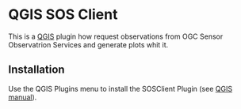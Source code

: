 QGIS SOS Client
===============

This is a [QGIS](http://www.qgis.org/) plugin how request observations from OGC Sensor Observatrion Services and generate plots whit it.

Installation
------------

Use the QGIS Plugins menu to install the SOSClient Plugin (see [QGIS manual](http://docs.qgis.org/latest/en/docs/user_manual/plugins/plugins.html 'QGIS User Manual')).